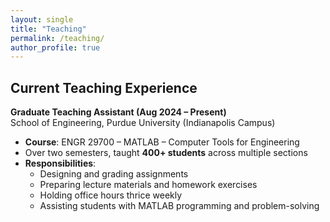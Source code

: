 ```yaml
---
layout: single
title: "Teaching"
permalink: /teaching/
author_profile: true
---
```


## Current Teaching Experience

**Graduate Teaching Assistant (Aug 2024 – Present)**  
School of Engineering, Purdue University (Indianapolis Campus)

- **Course**: ENGR 29700 – MATLAB – Computer Tools for Engineering  
- Over two semesters, taught **400+ students** across multiple sections  
- **Responsibilities**:
  - Designing and grading assignments
  - Preparing lecture materials and homework exercises
  - Holding office hours thrice weekly
  - Assisting students with MATLAB programming and problem-solving
